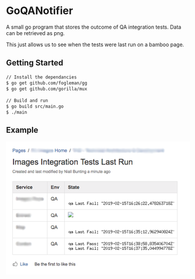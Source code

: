 # GoQANotifier

A small go program that stores the outcome of QA integration tests. Data can be retrieved as png.

This just allows us to see when the tests were last run on a bamboo page.

## Getting Started

```
// Install the dependancies
$ go get github.com/fogleman/gg
$ go get github.com/gorilla/mux

// Build and run
$ go build src/main.go
$ ./main
```

## Example

![An example of the output on bamboo](bambooexample.png)
